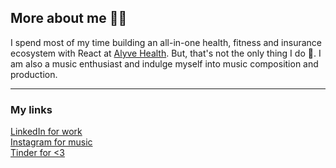 ## More about me 👨‍💻

I spend most of my time building an all-in-one health, fitness and insurance ecosystem with React at [Alyve Health](https://www.alyve.health/). But, that's not the only thing I do 🧐. I am also a music enthusiast and indulge myself into music composition and production.

---
### My links

[LinkedIn for work](https://linkedin.com/in/varchasvipandey/)<br/>
[Instagram for music](https://www.instagram.com/varchasvipandey/)<br/>
[Tinder for <3](https://tinder.com/)<br/>



